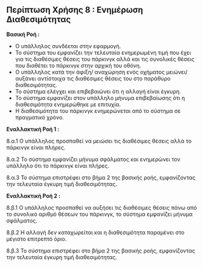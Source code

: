 ## Περίπτωση Χρήσης 8 : Ενημέρωση Διαθεσιμότητας ##

**Βασική Ροή :**

- Ο υπάλληλος συνδέεται στην εφαρμογή.
- Το σύστημα του εμφανίζει την τελευταία ενημερωμένη τιμή που έχει για τις διαθέσιμες θέσεις του πάρκινγκ αλλά και τις συνολικές θέσεις που διαθέτει το πάρκινγκ στην 
  αρχική του οθόνη.
- Ο υπάλληλος κατά την άφιξη/ αναχώρηση ενός οχήματος μειώνει/ αυξάνει αντίστοιχα τις διαθέσιμες θέσεις του στο παράθυρο διαθεσιμότητας.
- Το σύστημα ελέγχει και επιβεβαιώνει ότι η αλλαγή είναι έγκυρη.
- Το σύστημα εμφανίζει στον υπάλληλο μήνυμα επιβεβαίωσης ότι η διαθεσιμότητα ενημερώθηκε με επιτυχία. 
- Η διαθεσιμότητα του πάρκινγκ ενημερώνεται από το σύστημα σε πραγματικό χρόνο.
  
**Εναλλακτική Ροή 1 :**

8.α.1  Ο υπάλληλος προσπαθεί να μειώσει τις διαθέσιμες θέσεις αλλά το πάρκινγκ είναι πλήρες.

8.α.2 Το σύστημα εμφανίζει μήνυμα σφάλματος και ενημερώνει τον υπάλληλο ότι το πάρκινγκ είναι πλήρες.

8.α.3 Το σύστημα επιστρέφει στο βήμα 2 της βασικής ροής, εμφανίζοντας την τελευταία έγκυρη τιμή διαθεσιμότητας.

**Εναλλακτική Ροή 2 :** 

8.β.1 Ο υπάλληλος προσπαθεί να αυξήσει τις διαθέσιμες θέσεις πάνω από το συνολικό αριθμό θέσεων του πάρκινγκ, το σύστημα εμφανίζει μήνυμα σφάλματος.

8.β.2 Η αλλαγή δεν καταχωρείται και η διαθεσιμότητα παραμένει στο μέγιστο επιτρεπτό όριο.

8.β.3 Το σύστημα επιστρέφει στο βήμα 2 της βασικής ροής, εμφανίζοντας την τελευταία έγκυρη τιμή διαθεσιμότητας.
